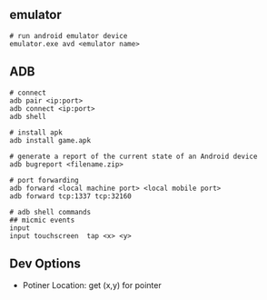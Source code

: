 ## emulator
```shell
# run android emulator device 
emulator.exe avd <emulator name>
```

## ADB 
```shell
# connect 
adb pair <ip:port>
adb connect <ip:port>
adb shell

# install apk
adb install game.apk

# generate a report of the current state of an Android device
adb bugreport <filename.zip>

# port forwarding
adb forward <local machine port> <local mobile port>
adb forward tcp:1337 tcp:32160

# adb shell commands
## micmic events
input 
input touchscreen  tap <x> <y>
```

## Dev Options
- Potiner Location: get (x,y) for pointer
